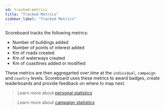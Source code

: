 ```yaml
---
id: tracked-metrics
title: "Tracked Metrics"
sidebar_label: "Tracked Metrics"
---
```


Scoreboard tracks the following metrics:

- Number of buildings added
- Number of points of interest added
- Km of roads created
- Km of waterways created
- Km of coastlines added or modified

These metrics are then aggregarted _over time_ at the `individual`, `campaign` and `country` levels. Scoreboard uses these metrics to award badges, create leaderboards and provide feedback on where to map next.

> Learn more about [personal statistics](users/user-statistics)

> Learn more about [campaign statistics](users/campaign-statistics)

